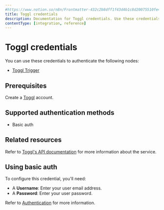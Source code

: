 ```yaml
---
#https://www.notion.so/n8n/Frontmatter-432c2b8dff1f43d4b1c8d20075510fe4
title: Toggl credentials
description: Documentation for Toggl credentials. Use these credentials to authenticate Toggl in n8n, a workflow automation platform.
contentType: [integration, reference]
---
```


# Toggl credentials

You can use these credentials to authenticate the following nodes:

- [Toggl Trigger](/integrations/builtin/trigger-nodes/n8n-nodes-base.toggltrigger.md)

## Prerequisites

Create a [Toggl](https://toggl.com/) account.

## Supported authentication methods

- Basic auth

## Related resources

Refer to [Toggl's API documentation](https://engineering.toggl.com/docs/) for more information about the service.

## Using basic auth

To configure this credential, you'll need:

- A **Username**: Enter your user email address.
- A **Password**: Enter your user password.

Refer to [Authentication](https://engineering.toggl.com/docs/authentication) for more information.

